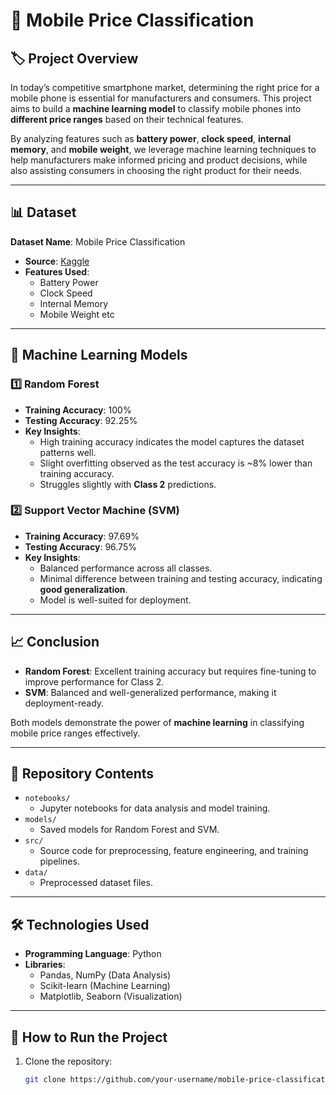 # 📱 Mobile Price Classification  

## 🏷️ Project Overview  
In today’s competitive smartphone market, determining the right price for a mobile phone is essential for manufacturers and consumers. This project aims to build a **machine learning model** to classify mobile phones into **different price ranges** based on their technical features.  

By analyzing features such as **battery power**, **clock speed**, **internal memory**, and **mobile weight**, we leverage machine learning techniques to help manufacturers make informed pricing and product decisions, while also assisting consumers in choosing the right product for their needs.  

---

## 📊 Dataset  
**Dataset Name**: Mobile Price Classification  
- **Source**: [Kaggle](https://www.kaggle.com/datasets/iabhishekofficial/mobile-price-classification)  
- **Features Used**:  
  - Battery Power  
  - Clock Speed  
  - Internal Memory  
  - Mobile Weight etc

---

## 🧠 Machine Learning Models  

### 1️⃣ **Random Forest**  
- **Training Accuracy**: 100%  
- **Testing Accuracy**: 92.25%  
- **Key Insights**:  
  - High training accuracy indicates the model captures the dataset patterns well.  
  - Slight overfitting observed as the test accuracy is ~8% lower than training accuracy.  
  - Struggles slightly with **Class 2** predictions.  

### 2️⃣ **Support Vector Machine (SVM)**  
- **Training Accuracy**: 97.69%  
- **Testing Accuracy**: 96.75%  
- **Key Insights**:  
  - Balanced performance across all classes.  
  - Minimal difference between training and testing accuracy, indicating **good generalization**.  
  - Model is well-suited for deployment.  

---

## 📈 Conclusion  
- **Random Forest**: Excellent training accuracy but requires fine-tuning to improve performance for Class 2.  
- **SVM**: Balanced and well-generalized performance, making it deployment-ready.  

Both models demonstrate the power of **machine learning** in classifying mobile price ranges effectively.  

---

## 🚀 Repository Contents  
- `notebooks/`  
  - Jupyter notebooks for data analysis and model training.  
- `models/`  
  - Saved models for Random Forest and SVM.  
- `src/`  
  - Source code for preprocessing, feature engineering, and training pipelines.  
- `data/`  
  - Preprocessed dataset files.  

---

## 🛠️ Technologies Used  
- **Programming Language**: Python  
- **Libraries**:  
  - Pandas, NumPy (Data Analysis)  
  - Scikit-learn (Machine Learning)  
  - Matplotlib, Seaborn (Visualization)  

---

## 📂 How to Run the Project  
1. Clone the repository:  
   ```bash
   git clone https://github.com/your-username/mobile-price-classification.git
